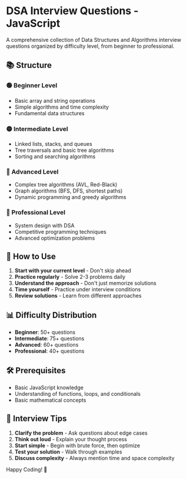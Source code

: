 # DSA Interview Questions - JavaScript

A comprehensive collection of Data Structures and Algorithms interview questions organized by difficulty level, from beginner to professional.

## 📚 Structure

### 🟢 Beginner Level
- Basic array and string operations
- Simple algorithms and time complexity
- Fundamental data structures

### 🟡 Intermediate Level  
- Linked lists, stacks, and queues
- Tree traversals and basic tree algorithms
- Sorting and searching algorithms

### 🔴 Advanced Level
- Complex tree algorithms (AVL, Red-Black)
- Graph algorithms (BFS, DFS, shortest paths)
- Dynamic programming and greedy algorithms

### 🚀 Professional Level
- System design with DSA
- Competitive programming techniques
- Advanced optimization problems

## 🎯 How to Use

1. **Start with your current level** - Don't skip ahead
2. **Practice regularly** - Solve 2-3 problems daily
3. **Understand the approach** - Don't just memorize solutions
4. **Time yourself** - Practice under interview conditions
5. **Review solutions** - Learn from different approaches

## 📊 Difficulty Distribution

- **Beginner**: 50+ questions
- **Intermediate**: 75+ questions  
- **Advanced**: 60+ questions
- **Professional**: 40+ questions

## 🛠️ Prerequisites

- Basic JavaScript knowledge
- Understanding of functions, loops, and conditionals
- Basic mathematical concepts

## 📖 Interview Tips

1. **Clarify the problem** - Ask questions about edge cases
2. **Think out loud** - Explain your thought process
3. **Start simple** - Begin with brute force, then optimize
4. **Test your solution** - Walk through examples
5. **Discuss complexity** - Always mention time and space complexity

Happy Coding! 🎉
